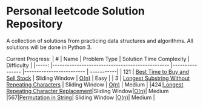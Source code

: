 # Personal leetcode Solution Repository

A collection of solutions from practicing data structures and algorithms. All solutions will be done in Python 3.

Current Progress:
| #   	| Name                                           	| Problem Type   	| Solution Time Complexity 	| Difficulty |
|-----:	|------------------------------------------------	|----------------	|-------------------------	| -----------|
| 121 	| [Best Time to Buy and Sell Stock](https://leetcode.com/problems/best-time-to-buy-and-sell-stock/)                	| Sliding Window 	| [O(n)](https://github.com/joeyb908/leetcode/blob/main/Sliding%20Window/121.%20Best%20Time%20to%20Buy%20and%20Sell%20Stock)       	| Easy |
| 3   	| [Longest Substring Without Repeating Characters](https://leetcode.com/problems/longest-substring-without-repeating-characters/) 	| Sliding Window 	| [O(n)](https://github.com/joeyb908/leetcode/blob/main/Sliding%20Window/3.%20Longest%20Substring%20Without%20Repeating%20Characters.PY)       	| Medium |
|424|[Longest Repeating Character Replacement](https://leetcode.com/problems/longest-repeating-character-replacement/)|Sliding Window|[O(n)](https://github.com/joeyb908/leetcode/blob/main/Sliding%20Window/424.%20Longest%20Repeating%20Character%20Replacement.py)| Medium 
|567|[Permutation in String](https://leetcode.com/problems/permutation-in-string)| Sliding Window |[O(n)](https://github.com/joeyb908/leetcode/blob/main/Sliding%20Window/567.%20Permutation%20in%20String.py)| Medium |
